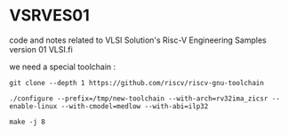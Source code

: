 # VSRVES01
code and notes related to VLSI Solution's Risc-V Engineering Samples version 01 VLSI.fi

we need a special toolchain :
```
git clone --depth 1 https://github.com/riscv/riscv-gnu-toolchain

./configure --prefix=/tmp/new-toolchain --with-arch=rv32ima_zicsr --enable-linux --with-cmodel=medlow --with-abi=ilp32

make -j 8
```
